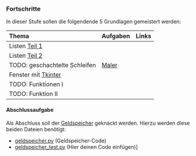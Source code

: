 ### Fortschritte

In dieser Stufe sollen die folgendende 5 Grundlagen gemeistert werden:

| Thema								| Aufgaben				| Links 			|
| :----								| :-------				| :---- 			|
| Listen [Teil 1][listen_1]			|						| 					|
| Listen [Teil 2][listen_2]		 	|						| 					|
| TODO: geschachtelte Schleifen		| [Maler][maler] 		| 					|
| Fenster mit [Tkinter][tk]			|						| 					|
| TODO: Funktionen I				|						| 					|
| TODO: Funktion II					|						| 					|


#### Abschlussaufgabe
Als Abschluss soll der [Geldspeicher][gs] geknackt werden. Hierzu werden diese beiden Dateien benötigt:
- [geldspeicher.py][gs_code] (Geldspeicher-Code)
- [geldspeicher_test.py][gs_test] (Hier deinen Code einfügen)]


[listen_1]: https://github.com/coderdojoka/Materialien/raw/master/Python/Fortschritte/Tutorials/Listen/Listen.pdf
[listen_2]: https://github.com/coderdojoka/Materialien/raw/master/Python/Fortschritte/Tutorials/Listen/Listen_2.pdf

[tk]: https://github.com/coderdojoka/Materialien/raw/master/Python/Fortschritte/Tutorials/tkinter/tk.pdf
[maler]: https://github.com/coderdojoka/Materialien/raw/master/Python/Fortschritte/Aufgaben/maler.pdf
[gs]: https://github.com/coderdojoka/Materialien/raw/master/Python/Fortschritte/Geldspeicher/geldspeicher.pdf
[gs_code]: https://github.com/coderdojoka/Materialien/raw/master/Python/Fortschritte/Geldspeicher/geldspeicher.py
[gs_test]: https://github.com/coderdojoka/Materialien/raw/master/Python/Fortschritte/Geldspeicher/geldspeicher_test.py